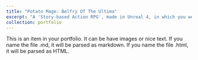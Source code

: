```yaml
---
title: "Potato Mage: Belfry Of The Ultima"
excerpt: "A 'Story-based Action RPG', made in Unreal 4, in which you work for the God Of The Dead and traverse the Underworld!<br/><img src='/images/PotatoBelfry/pot_img_000.png'>"
collection: portfolio
---
```


This is an item in your portfolio. It can be have images or nice text. If you name the file .md, it will be parsed as markdown. If you name the file .html, it will be parsed as HTML. 
